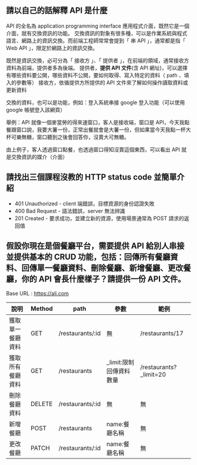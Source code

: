 ## 請以自己的話解釋 API 是什麼
API 的全名為 application programming interface 應用程式介面，既然它是一個介面，就有交換資訊的功能。
交換資訊的對象有很多種，可以是作業系統與程式語言、網路上的資訊交換。而前端工程師常常會提到「 串 API 」，通常都是指「 Ｗeb API 」，限定於網路上的資訊交換。

既然是資訊交換，必可分為「 接收方 」、「 提供者 」，在前端的領域，通常接收方資料為前端，提供者多為後端。
提供者，**提供 API 文件**(含 API 網址)，可以選擇有哪些資料要公開，哪些資料不公開，要如何取得、寫入特定的資料（ path 、填入的參數等）
接收方，依循提供方所提供的 API 文件來了解如何操作讀取資料或更新資料

交換的資料，也可以是功能，例如：登入系統串接 google 登入功能（可以使用 google 帳號登入該網頁）

舉例：API 就像一個麥當勞的得來速窗口，客人是接收端，窗口是 API，今天我點餐跟窗口說，我要大薯一份，正常出餐就會是大薯一份，但如果當今天我點一杯大杯可樂無糖，窗口聽到之後會回答你，沒賣大可無糖。

由上例子，客人透過窗口點餐，也透過窗口得知沒賣這個東西，可以看出 API 就是交換資訊的媒介（介面）

## 請找出三個課程沒教的 HTTP status code 並簡單介紹
* 401 Unauthorized - client 端錯誤，目標資源的身份認證失敗
* 400 Bad Request - 語法錯誤，server 無法辨識
* 201 Created - 要求成功，並建立新的資源，使用場景通常為 POST 請求的返回值


## 假設你現在是個餐廳平台，需要提供 API 給別人串接並提供基本的 CRUD 功能，包括：回傳所有餐廳資料、回傳單一餐廳資料、刪除餐廳、新增餐廳、更改餐廳，你的 API 會長什麼樣子？請提供一份 API 文件。

Base URL :  https://ali.com

| 說明 | Method| path | 參數 | 範例 |
| -------- | -------- | -------- |-------- |-------- |
| 獲取單一餐廳資料  | GET    | /restaurants/:id  |無                        |/restaurants/17 |
| 獲取所有餐廳資料  | GET    | /restaurants      |_limit:限制回傳資料數量     |/restaurants?_limit=20 |
| 刪除餐廳資料     | DELETE | /restaurants/:id   |無                       |無   |
| 新增餐廳        | POST    | /restaurants      |name:餐廳名稱             |無    |
| 更改餐廳        | PATCH   | /restaurants/:id  |name:餐廳名稱             |無    |